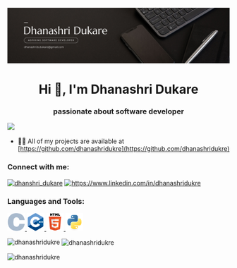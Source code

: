 ![logo](https://github.com/dhanashridukre/dhanashridukre/blob/main/BLack%20Minimalist%20Corporate%20Staff%20Identity%20LinkedIn%20Banner.png)
<h1 align="center">Hi 👋, I'm Dhanashri Dukare</h1>
<h3 align="center">passionate about software developer</h3>
<p align="left"> 
<img src="https://i.pinimg.com/originals/e7/26/c7/e726c74ac081eed50feee1433d12c998.gif"/>
 </p>

- 👨‍💻 All of my projects are available at [https://github.com/dhanashridukre](https://github.com/dhanashridukre)

<h3 align="left">Connect with me:</h3>
<p align="left">
<a href="https://twitter.com/dhanshri_dukare" target="blank">
<img align="center" src="https://raw.githubusercontent.com/rahuldkjain/github-profile-readme-generator/master/src/images/icons/Social/twitter.svg" alt="dhanshri_dukare" height="30" width="40" /></a>
<a href="https://linkedin.com/in/https://www.linkedin.com/in/dhanashridukre" target="blank"><img align="center" src="https://raw.githubusercontent.com/rahuldkjain/github-profile-readme-generator/master/src/images/icons/Social/linked-in-alt.svg" alt="https://www.linkedin.com/in/dhanashridukre" height="30" width="40" /></a>
</p>

<h3 align="left">Languages and Tools:</h3>
<p align="left"> <a href="https://www.cprogramming.com/" target="_blank" rel="noreferrer"> <img src="https://raw.githubusercontent.com/devicons/devicon/master/icons/c/c-original.svg" alt="c" width="40" height="40"/> </a> <a href="https://www.w3schools.com/cpp/" target="_blank" rel="noreferrer"> <img src="https://raw.githubusercontent.com/devicons/devicon/master/icons/cplusplus/cplusplus-original.svg" alt="cplusplus" width="40" height="40"/> </a> <a href="https://www.w3.org/html/" target="_blank" rel="noreferrer"> <img src="https://raw.githubusercontent.com/devicons/devicon/master/icons/html5/html5-original-wordmark.svg" alt="html5" width="40" height="40"/> </a> <a href="https://www.python.org" target="_blank" rel="noreferrer"> <img src="https://raw.githubusercontent.com/devicons/devicon/master/icons/python/python-original.svg" alt="python" width="40" height="40"/> </a> </p>

<p><img align="left" src="https://github-readme-stats.vercel.app/api/top-langs?username=dhanashridukre&show_icons=true&locale=en&layout=compact" alt="dhanashridukre" /></p>

<p>&nbsp;<img align="center" src="https://github-readme-stats.vercel.app/api?username=dhanashridukre&show_icons=true&locale=en" alt="dhanashridukre" /></p>

<p><img align="center" src="https://github-readme-streak-stats.herokuapp.com/?user=dhanashridukre&" alt="dhanashridukre" /></p>
